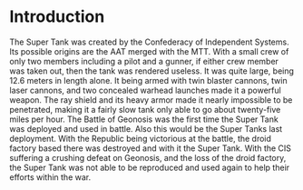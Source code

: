 # Introduction
The Super Tank was created by the Confederacy of Independent Systems.
Its possible origins  are the AAT merged with the MTT.
With a small crew of only two members including a pilot and a gunner, if either crew member was taken out, then the tank was rendered useless.
It was quite large, being 12.6 meters in length alone.
It being armed with twin blaster cannons, twin laser cannons, and two concealed warhead launches made it a powerful weapon.
The ray shield and its heavy armor made it nearly impossible to be penetrated, making it a fairly slow tank only able to go about twenty-five miles per hour.
The Battle of Geonosis was the first time the Super Tank was deployed and used in battle.
Also this would be the Super Tanks last deployment.
With the Republic being victorious at the battle, the droid factory based there was destroyed and with it the Super Tank.
With the CIS suffering a crushing defeat on Geonosis, and the loss of the droid factory, the Super Tank was not able to be reproduced and used again to help their efforts within the war.